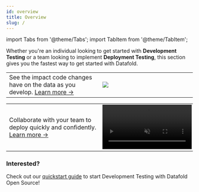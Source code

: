 ```yaml
---
id: overview
title: Overview
slug: /
---
```

import Tabs from '@theme/Tabs';
import TabItem from '@theme/TabItem';

Whether you're an individual looking to get started with **Development Testing** or a team looking to implement **Deployment Testing**, this section gives you the fastest way to get started with Datafold.

<Tabs>
  <TabItem value="diff_ui" label="Development Testing" >
    <table>
      <tr>
          <td width="50%">
          See the impact code changes have on the data as you develop. <a href="development_testing">Learn more &rarr;</a>
          </td>
          <td width="50%">
          <img src={'/img/open_source_output.png'} />
          </td>
      </tr>
    </table>
  </TabItem>

  <TabItem value="datadiff_in_ci" label="Deployment Testing" >
    <table>
      <tr>
          <td width="50%">
          Collaborate with your team to deploy quickly and confidently. <a href="deployment_testing">Learn more &rarr;</a>
          </td>
          <td width="50%"><video src="https://datafold-public.s3.us-west-2.amazonaws.com/small-video-01.mp4" preload="metadata" autoplay="autoplay" loop="loop" muted="" width="102%" height="auto%"></video></td>
      </tr>
    </table>
  </TabItem>
</Tabs>

### Interested?
Check out our [quickstart guide](development_testing/open_source) to start Development Testing with Datafold Open Source!
